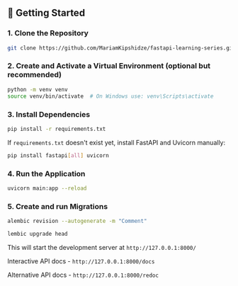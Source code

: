 ## 🚀 Getting Started

### 1. Clone the Repository
```bash
git clone https://github.com/MariamKipshidze/fastapi-learning-series.git
````

### 2. Create and Activate a Virtual Environment (optional but recommended)

```bash
python -m venv venv
source venv/bin/activate  # On Windows use: venv\Scripts\activate
```

### 3. Install Dependencies

```bash
pip install -r requirements.txt
```

If `requirements.txt` doesn't exist yet, install FastAPI and Uvicorn manually:

```bash
pip install fastapi[all] uvicorn
```

### 4. Run the Application

```bash
uvicorn main:app --reload
```

### 5. Create and run Migrations

```bash
alembic revision --autogenerate -m "Comment"
```
```bash
lembic upgrade head 
```

This will start the development server at `http://127.0.0.1:8000/`

Interactive API docs - `http://127.0.0.1:8000/docs`

Alternative API docs - `http://127.0.0.1:8000/redoc`

